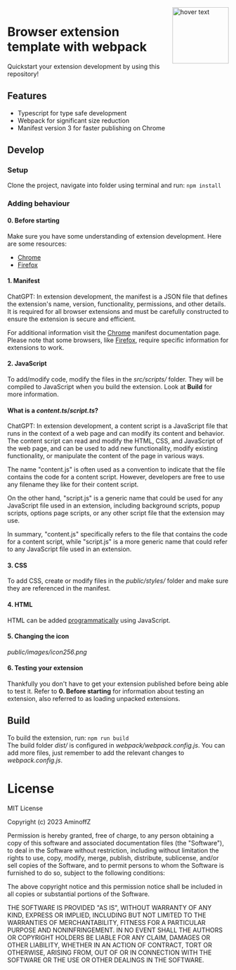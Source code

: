 
<img src="https://raw.githubusercontent.com/AminoffZ/webpack-browser-extension-template/main/public/images/icon256.png" align="right" width="128" title="hover text">

# Browser extension template with webpack 

Quickstart your extension development by using this repository!

## Features
- Typescript for type safe development
- Webpack for significant size reduction
- Manifest version 3 for faster publishing on Chrome

## Develop

### Setup

Clone the project, navigate into folder using terminal and run:
`npm install`

### Adding behaviour

#### 0. Before starting

Make sure you have some understanding of extension development. Here are some resources:
- [Chrome](https://developer.chrome.com/docs/extensions/mv3/getstarted/development-basics/)
- [Firefox](https://developer.mozilla.org/en-US/docs/Mozilla/Add-ons/WebExtensions/Your_first_WebExtension)

#### 1. Manifest

ChatGPT: In extension development, the manifest is a JSON file that defines the extension's name, version, functionality, permissions, and other details. It is required for all browser extensions and must be carefully constructed to ensure the extension is secure and efficient.

For additional information visit the [Chrome](https://developer.chrome.com/docs/extensions/mv3/manifest/) manifest documentation page. Please note that some browsers, like [Firefox](https://developer.mozilla.org/en-US/docs/Mozilla/Add-ons/WebExtensions/manifest.json/browser_specific_settings), require specific information for extensions to work.

#### 2. JavaScript

To add/modify code, modify the files in the _src/scripts/_ folder. They will be compiled to JavaScript when you build the extension. Look at **Build** for more information.

#### What is a _content.ts_/_script.ts_?

ChatGPT: In extension development, a content script is a JavaScript file that runs in the context of a web page and can modify its content and behavior. The content script can read and modify the HTML, CSS, and JavaScript of the web page, and can be used to add new functionality, modify existing functionality, or manipulate the content of the page in various ways.

The name "content.js" is often used as a convention to indicate that the file contains the code for a content script. However, developers are free to use any filename they like for their content script.

On the other hand, "script.js" is a generic name that could be used for any JavaScript file used in an extension, including background scripts, popup scripts, options page scripts, or any other script file that the extension may use.

In summary, "content.js" specifically refers to the file that contains the code for a content script, while "script.js" is a more generic name that could refer to any JavaScript file used in an extension.

#### 3. CSS

To add CSS, create or modify files in the _public/styles/_ folder and make sure they are referenced in the manifest.

#### 4. HTML

HTML can be added [programmatically](https://developer.mozilla.org/en-US/docs/Web/API/Document/createElement) using JavaScript.

#### 5. Changing the icon

_public/images/icon256.png_

#### 6. Testing your extension

Thankfully you don't have to get your extension published before being able to test it. Refer to **0. Before starting** for information about testing an extension, also referred to as loading unpacked extensions.

## Build

To build the extension, run:
`npm run build`  
The build folder _dist/_ is configured in _webpack/webpack.config.js_. You can add more files, just remember to add the relevant changes to _webpack.config.js_.

# License

MIT License

Copyright (c) 2023 AminoffZ

Permission is hereby granted, free of charge, to any person obtaining a copy of this software and associated documentation files (the "Software"), to deal in the Software without restriction, including without limitation the rights to use, copy, modify, merge, publish, distribute, sublicense, and/or sell copies of the Software, and to permit persons to whom the Software is furnished to do so, subject to the following conditions:

The above copyright notice and this permission notice shall be included in all copies or substantial portions of the Software.

THE SOFTWARE IS PROVIDED "AS IS", WITHOUT WARRANTY OF ANY KIND, EXPRESS OR IMPLIED, INCLUDING BUT NOT LIMITED TO THE WARRANTIES OF MERCHANTABILITY, FITNESS FOR A PARTICULAR PURPOSE AND NONINFRINGEMENT. IN NO EVENT SHALL THE AUTHORS OR COPYRIGHT HOLDERS BE LIABLE FOR ANY CLAIM, DAMAGES OR OTHER LIABILITY, WHETHER IN AN ACTION OF CONTRACT, TORT OR OTHERWISE, ARISING FROM, OUT OF OR IN CONNECTION WITH THE SOFTWARE OR THE USE OR OTHER DEALINGS IN THE SOFTWARE.
